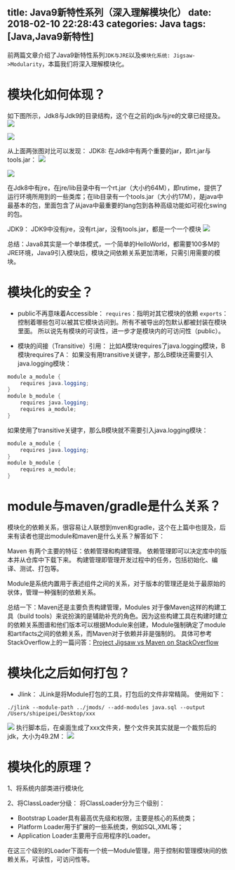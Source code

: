 title: Java9新特性系列（深入理解模块化）
date: 2018-02-10 22:28:43
categories: Java
tags: [Java,Java9新特性]
---
前两篇文章介绍了Java9新特性系列`JDK与JRE`以及`模块化系统: Jigsaw->Modularity`，本篇我们将深入理解模块化。
# 模块化如何体现？
如下图所示，Jdk8与Jdk9的目录结构，这个在之前的jdk与jre的文章已经提及。
![](https://user-gold-cdn.xitu.io/2018/2/10/1617f5c7e2af83ec?w=807&h=560&f=png&s=19820)

![](https://user-gold-cdn.xitu.io/2018/2/10/1617f5c7e292d073?w=1240&h=445&f=png&s=44939)

从上面两张图对比可以发现：
JDK8:
在Jdk8中有两个重要的jar，即rt.jar与tools.jar：
![](https://user-gold-cdn.xitu.io/2018/2/10/1617f5c7e2b74006?w=988&h=36&f=png&s=13928)

![](https://user-gold-cdn.xitu.io/2018/2/10/1617f5c7e29267ed?w=1020&h=30&f=png&s=15027)

在Jdk8中有jre，在jre/lib目录中有一个rt.jar（大小约64M），即rutime，提供了运行环境所用到的一些类库；在lib目录有一个tools.jar（大小约17M），是java中最基本的包，里面包含了从java中最重要的lang包到各种高级功能如可视化swing的包。

JDK9：
JDK9中没有jre，没有rt.jar，没有tools.jar，都是一个一个模块
![](https://user-gold-cdn.xitu.io/2018/2/10/1617f5c7e2bbd5f7?w=1240&h=531&f=png&s=478335)

总结：Java8其实是一个单体模式，一个简单的HelloWorld，都需要100多M的JRE环境，Java9引入模块后，模块之间依赖关系更加清晰，只需引用需要的模块。

<!--more-->

# 模块化的安全？
+ public不再意味着Accessible：
`requires`：指明对其它模块的依赖
`exports`：控制着哪些包可以被其它模块访问到。所有不被导出的包默认都被封装在模块里面。
所以说先有模块的可读性，进一步才是模块内的可访问性（public）。

+ 模块的间接（Transitive）引用：
比如A模块requires了java.logging模块，B模块requires了A：
如果没有用transitive关键字，那么B模块还需要引入java.logging模块：

```java
module a_module {
    requires java.logging;
}
module b_module {
    requires java.logging;
    requires a_module;
}
```
如果使用了transitive关键字，那么B模块就不需要引入java.logging模块：

```java
module a_module {
    requires java.logging;
}
module b_module {
    requires a_module;
}
```

# module与maven/gradle是什么关系？
模块化的依赖关系，很容易让人联想到mven和gradle，这个在上篇中也提及，后来有读者也提出module和maven是什么关系？解答如下：

Maven 有两个主要的特征：依赖管理和构建管理。
依赖管理即可以决定库中的版本并从仓库中下载下来。
构建管理即管理开发过程中的任务，包括初始化、编译、测试、打包等。

Module是系统内置用于表述组件之间的关系，对于版本的管理还是处于最原始的状体，管理一种强制的依赖关系。

总结一下：Maven还是主要负责构建管理，Modules 对于像Maven这样的构建工具（build tools）来说扮演的是辅助补充的角色。因为这些构建工具在构建时建立的依赖关系图谱和他们版本可以根据Module来创建，Module强制确定了module和artifacts之间的依赖关系，而Maven对于依赖并非是强制的。
具体可参考StackOverflow上的一篇问答：[Project Jigsaw vs Maven on StackOverflow](https://stackoverflow.com/questions/39844602/project-jigsaw-vs-maven)

# 模块化之后如何打包？
+ Jlink：
JLink是将Module打包的工具，打包后的文件非常精简。
使用如下：

```shell
./jlink --module-path ../jmods/ --add-modules java.sql --output /Users/shipeipei/Desktop/xxx
```
![](https://user-gold-cdn.xitu.io/2018/2/10/1617f5c7e463adb4?w=1240&h=28&f=png&s=31588)
执行脚本后，在桌面生成了xxx文件夹，整个文件夹其实就是一个裁剪后的jdk，大小为49.2M：
![](https://user-gold-cdn.xitu.io/2018/2/10/1617f5c8477213e8?w=1240&h=663&f=png&s=251851)

# 模块化的原理？

1、将系统内部类进行模块化

2、将ClassLoader分级：
将ClassLoader分为三个级别：
+ Bootstrap Loader具有最高优先级和权限，主要是核心的系统类；
+ Platform Loader用于扩展的一些系统类，例如SQL,XML等；
+ Application Loader主要用于应用程序的Loader。

在这三个级别的Loader下面有一个统一Module管理，用于控制和管理模块间的依赖关系，可读性，可访问性等。